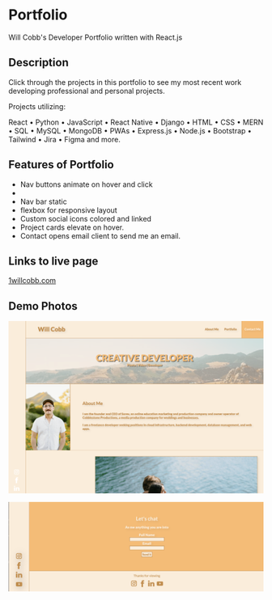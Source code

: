# Portfolio

Will Cobb's Developer Portfolio written with React.js

## Description

Click through the projects in this portfolio to see my most recent work developing professional and personal projects.

Projects utilizing:

React • Python • JavaScript • React Native • Django • HTML • CSS • MERN • SQL • MySQL • MongoDB • PWAs • Express.js • Node.js • Bootstrap • Tailwind • Jira • Figma and more.

## Features of Portfolio

* Nav buttons animate on hover and click
* 
* Nav bar static
* flexbox for responsive layout
* Custom social icons colored and linked
* Project cards elevate on hover.
* Contact opens email client to send me an email.

## Links to live page

[1willcobb.com](https://www.1willcobb.com)
 ## Demo Photos

 ![Top of the page](./public/images/Screenshot%202023-05-05%20at%201.50.22%20PM.png)

 ![Bottom clicable icons](./public/images/Screenshot%202023-05-07%20at%203.09.52%20PM.png)

